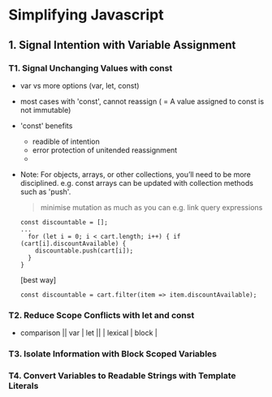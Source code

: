 # Simplifying Javascript

## 1. Signal Intention with Variable Assignment
### T1. Signal Unchanging Values with const
- var vs more options (var, let, const)
- most cases with 'const', cannot reassign ( = A value assigned to const is not immutable)
- 'const' benefits
  - readible of intention
  - error protection of unitended reassignment
  - 
- Note:
  For objects, arrays, or other collections, you’ll need to be more disciplined.
  e.g. const arrays can be updated with collection methods such as 'push'.
  > minimise mutation as much as you can
  > e.g. link query expressions
  ```
  const discountable = [];
  ...
    for (let i = 0; i < cart.length; i++) { if (cart[i].discountAvailable) {
      discountable.push(cart[i]);
    }
  }
  ```
  
  [best way]
  ```
  const discountable = cart.filter(item => item.discountAvailable);
  ```
  
  
### T2. Reduce Scope Conflicts with let and const
- comparison
  || var | let ||
  | lexical | block |
  
### T3. Isolate Information with Block Scoped Variables
### T4. Convert Variables to Readable Strings with Template Literals


